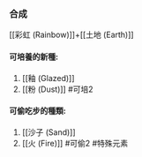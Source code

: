 ### 合成
[[彩虹 (Rainbow)]]+[[土地 (Earth)]]

#### 可培養的新種:
1. [[釉 (Glazed)]]
2. [[粉 (Dust)]]
#可培2 
#### 可偷吃步的種類:
1. [[沙子 (Sand)]]
2. [[火 (Fire)]]
#可偷2 
#特殊元素
